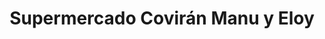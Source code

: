 ---
title: "Supermercado Covirán Manu y Eloy"
url: /lecrin/supermercado-coviran-manu-y-eloy/
shop: Supermarkt
---